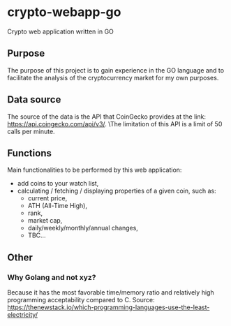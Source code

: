 # crypto-webapp-go
Crypto web application written in GO

## Purpose
The purpose of this project is to gain experience in the GO language and to facilitate the analysis of the cryptocurrency market for my own purposes.

## Data source
The source of the data is the API that CoinGecko provides at the link: https://api.coingecko.com/api/v3/. \The limitation of this API is a limit of 50 calls per minute.

## Functions
Main functionalities to be performed by this web application:
- add coins to your watch list,
- calculating / fetching / displaying properties of a given coin, such as: 
    - current price,
    - ATH (All-Time High),
    - rank,
    - market cap,
    - daily/weekly/monthly/annual changes,
    - TBC...

## Other

### Why Golang and not xyz?
Because it has the most favorable time/memory ratio and relatively high programming acceptability compared to C.
Source: https://thenewstack.io/which-programming-languages-use-the-least-electricity/

